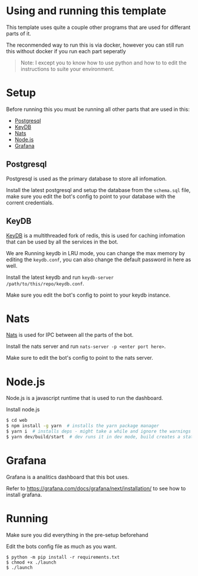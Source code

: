 # Using and running this template

This template uses quite a couple other programs that are used for differant parts of it.

The reconmended way to run this is via docker, however you can still run this without docker if you run each part seperatly

> Note: I except you to know how to use python and how to to edit the instructions to suite your environment.

# Setup
Before running this you must be running all other parts that are used in this:
- [Postgresql](#Postgresql)
- [KeyDB](#KeyDB)
- [Nats](#Nats)
- [Node.js](#Node.js)
- [Grafana](#Grafana)

## Postgresql
Postgresql is used as the primary database to store all infomation.

Install the latest postgresql and setup the database from the `schema.sql` file, make sure you edit the bot's config to point to your database with the corrent credentials.

## KeyDB

[KeyDB](https://keydb.dev/) is a multithreaded fork of redis, this is used for caching infomation that can be used by all the services in the bot.

We are Running keydb in LRU mode, you can change the max memory by editing the `keydb.conf`, you can also change the default password in here as well.

Install the latest keydb and run `keydb-server /path/to/this/repo/keydb.conf`.

Make sure you edit the bot's config to point to your keydb instance.

# Nats

[Nats](https://nats.io/) is used for IPC between all the parts of the bot.

Install the nats server and run `nats-server -p <enter port here>`.

Make sure to edit the bot's config to point to the nats server.

# Node.js
Node.js is a javascript runtime that is used to run the dashboard.

Install node.js
```bash
$ cd web
$ npm install -g yarn  # installs the yarn package manager
$ yarn i  # installs deps - might take a while and ignore the warnings
$ yarn dev/build/start  # dev runs it in dev mode, build creates a static build of it, start runs it
```

# Grafana

Grafana is a analitics dashboard that this bot uses.

Refer to https://grafana.com/docs/grafana/next/installation/ to see how to install grafana.

# Running
Make sure you did everything in the pre-setup beforehand

Edit the bots config file as much as you want.

```
$ python -m pip install -r requirements.txt
$ chmod +x ./launch
$ ./launch
```
